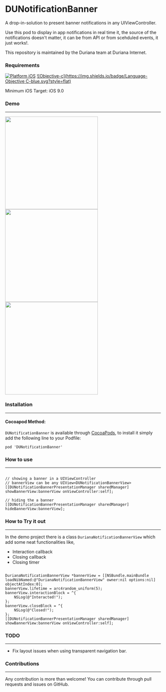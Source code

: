 # DUNotificationBanner
A drop-in-solution to present banner notifications in any UIViewController.

Use this pod to display in app notifications in real time it, the source of the notifications doesn't matter, it can be from API or from scehduled events, it just works!.

This repository is maintained by the Duriana team at Duriana Internet.

### Requirements
[![Platform iOS](https://img.shields.io/badge/Platform-iOS-blue.svg?style=fla)]() [![Objective-c](https://img.shields.io/badge/Language-Objective C-blue.svg?style=flat)](https://developer.apple.com/library/mac/documentation/Cocoa/Conceptual/ProgrammingWithObjectiveC/Introduction/Introduction.html)

Minimum iOS Target: iOS 9.0

### Demo
---

<img src="https://d17oy1vhnax1f7.cloudfront.net/items/2R2n2c1I1C2E2Y3X1z2b/s1.png" width="300px"/>

<img src="https://d17oy1vhnax1f7.cloudfront.net/items/1o2z091r2Y14443D3D2Y/s2.png" width="300px"/>

<img src="https://d17oy1vhnax1f7.cloudfront.net/items/1O012V0E153m3y380Q3P/s3.png" width="300px"/>

### Installation
---

#### Cocoapod Method:

`DUNotificationBanner` is available through [CocoaPods](http://cocoapods.org), to install
it simply add the following line to your Podfile:

`pod 'DUNotificationBanner'`

### How to use
---

```objc

// showing a banner in a UIViewController
// bannerView can be any UIView<DUNotificationBannerView>
[[DUNotificationBannerPresentationManager sharedManager] showBannerView:bannerView onViewController:self];

// hiding the a banner
[[DUNotificationBannerPresentationManager sharedManager] hideBannerView:bannerView];
```

### How to Try it out
---

In the demo project there is a class `DurianaNotificationBannerView` which add some neat functionalities like,
- Interaction callback
- Closing callback
- Closing timer

```objc

DurianaNotificationBannerView *bannerView = [[NSBundle.mainBundle loadNibNamed:@"DurianaNotificationBannerView" owner:nil options:nil] objectAtIndex:0];
bannerView.lifetime = arc4random_uniform(5);
bannerView.interactionBlock = ^{
    NSLog(@"Interacted!");
};
bannerView.closeBlock = ^{
    NSLog(@"Closed!");
};
[[DUNotificationBannerPresentationManager sharedManager] showBannerView:bannerView onViewController:self];

```

### TODO
---

- Fix layout issues when using transparent navigation bar.

### Contributions
---
Any contribution is more than welcome! You can contribute through pull requests and issues on GitHub.
